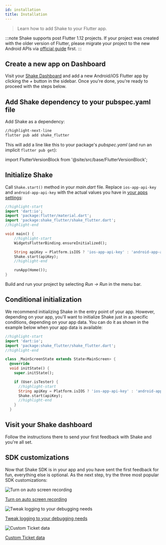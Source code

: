```yaml
---
id: installation
title: Installation
---
```


> Learn how to add Shake to your Flutter app.

:::note
Shake supports post Flutter 1.12 projects. If your project was created with the older version
of Flutter, please migrate your project to the new Android APIs via [official guide](https://flutter.dev/go/android-project-migration) first.
:::

## Create a new app on Dashboard

Visit your [Shake Dashboard](https://app.shakebugs.com) and add a new Android/iOS Flutter app by clicking the _+_ button in the sidebar.
Once you're done, you're ready to proceed with the steps below.

## Add Shake dependency to your pubspec.yaml file

Add Shake as a dependency:

```bash
//highlight-next-line
flutter pub add shake_flutter
```

This will add a line like this to your package's _pubspec.yaml_ (and run an implicit `flutter pub get`):

import FlutterVersionBlock from '@site/src/base/FlutterVersionBlock';

<FlutterVersionBlock></FlutterVersionBlock>

## Initialize Shake

Call `Shake.start()` method in your _main.dart_ file.
Replace `ios-app-api-key` and `android-app-api-key` with the actual values you have in [your apps settings](https://app.shakebugs.com/administration/apps):

```dart title="main.dart"
//highlight-start
import 'dart:io';
import 'package:flutter/material.dart';
import 'package:shake_flutter/shake_flutter.dart';
//highlight-end

void main() {
    //highlight-start
    WidgetsFlutterBinding.ensureInitialized();

    String apiKey = Platform.isIOS ? 'ios-app-api-key' : 'android-app-api-key';
    Shake.start(apiKey);
    //highlight-end

    runApp(Home());
}
```

Build and run your project by selecting _Run → Run_ in the menu bar.

## Conditional initialization

We recommend initializing Shake in the entry point of your app.
However, depending on your app, you'll want to initialize Shake just in a specific conditions, depending on your app data.
You can do it as shown in the example below when your app data is available:

```dart title="main_screen.dart"
//highlight-start
import 'dart:io';
import 'package:shake_flutter/shake_flutter.dart';
//highlight-end

class _MainScreenState extends State<MainScreen> {
  @override
  void initState() {
    super.initState();

    if (User.isTester) {
      //highlight-start
      String apiKey = Platform.isIOS ? 'ios-app-api-key' : 'android-app-api-key';
      Shake.start(apiKey);
      //highlight-end
    }
  }
```

## Visit your Shake dashboard

Follow the instructions there to send your first feedback with Shake and you're all set.

## SDK customizations

Now that Shake SDK is in your app and you have sent the first feedback for fun, everything else is optional.
As the next step, try the three most popular SDK customizations:

<div class="featuresList">
    <div>
        <img src="/docs/img/screen-recording@2x.png" alt="Turn on auto screen recording"/>
        <p><a href="/docs/flutter/configuration-and-data/auto-screen-recording/">Turn on auto screen recording</a></p>
    </div>
    <div>
        <img src="/docs/img/steps-to-reproduce@2x.png" alt="Tweak logging to your debugging needs"/>
        <p><a href="/docs/flutter/configuration-and-data/activity-history">Tweak logging to your debugging needs</a></p>
    </div>
    <div>
        <img src="/docs/img/feature-custom-ticket-data@2x.png" alt="Custom Ticket data"/>
        <p><a href="/docs/flutter/configuration-and-data/ticket-metadata/">Custom Ticket data</a></p>
    </div>
</div>
